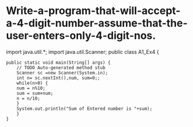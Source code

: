 # Write-a-program-that-will-accept-a-4-digit-number-assume-that-the-user-enters-only-4-digit-nos.
import java.util.*;
import java.util.Scanner;
public class A1_Ex4 {

	public static void main(String[] args) {
		// TODO Auto-generated method stub
		Scanner sc =new Scanner(System.in);
		int n= sc.nextInt(),num, sum=0;;
		while(n>0) {
		num = n%10;
		sum = sum+num;
		n = n/10;
		}
		System.out.println("Sum of Entered number is "+sum);
		}
	}

